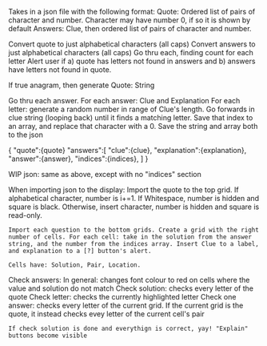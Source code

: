 Takes in a json file with the following format:
Quote: Ordered list of pairs of character and number. Character may have number 0, if so it is shown by default
Answers: Clue, then ordered list of pairs of character and number.

Convert quote to just alphabetical characters (all caps)
Convert answers to just alphabetical characters (all caps)
Go thru each, finding count for each letter
Alert user if a) quote has letters not found in answers and b) answers have letters not found in quote.

If true anagram, then generate Quote: String

Go thru each answer.
For each answer: Clue and Explanation
For each letter: generate a random number in range of Clue's length. Go forwards in clue string (looping back) until it finds a matching letter. Save that index to an array, and replace that character with a 0.
Save the string and array both to the json

{
"quote":{quote}
"answers":[
    "clue":{clue}, "explanation":{explanation}, "answer":{answer}, "indices":{indices},
]
}

WIP json: same as above, except with no "indices" section


When importing json to the display:
    Import the quote to the top grid. If alphabetical character, number is i+=1. If Whitespace, number is hidden and square is black. Otherwise, insert character, number is hidden and square is read-only.

    Import each question to the bottom grids. Create a grid with the right number of cells. For each cell: take in the solution from the answer string, and the number from the indices array. Insert Clue to a label, and explanation to a [?] button's alert.

    Cells have: Solution, Pair, Location.

Check answers:
    In general: changes font colour to red on cells where the value and solution do not match
    Check solution: checks every letter of the quote
    Check letter: checks the currently highlighted letter
    Check one answer: checks every letter of the current grid. If the current grid is the quote, it instead checks evey letter of the current cell's pair

    If check solution is done and everythign is correct, yay! "Explain" buttons become visible

    